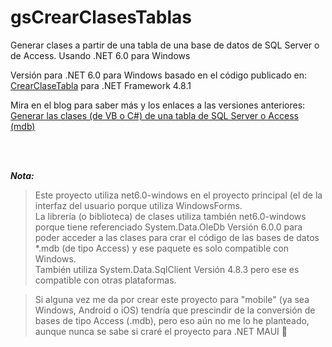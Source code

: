 # gsCrearClasesTablas
Generar clases a partir de una tabla de una base de datos de SQL Server o de Access. Usando .NET 6.0 para Windows

Versión para .NET 6.0 para Windows basado en el código publicado en: [CrearClaseTabla](https://github.com/elGuille-info/CrearClaseTabla) para .NET Framework 4.8.1

Mira en el blog para saber más y los enlaces a las versiones anteriores: [Generar las clases (de VB o C#) de una tabla de SQL Server o Access (mdb)](https://www.elguillemola.com/generar-las-clases-de-una-tabla-de-sql-server-o-access-mdb/)

<br>
<br>

_**Nota:**_

>Este proyecto utiliza net6.0-windows en el proyecto principal (el de la interfaz del usuario porque utiliza WindowsForms.<br>
>La librería (o biblioteca) de clases utiliza también net6.0-windows porque tiene referenciado System.Data.OleDb Versión 6.0.0 para poder acceder a las clases para crar el código de las bases de datos *.mdb (de tipo Access) y ese paquete es solo compatible con Windows.<br>
>También utiliza System.Data.SqlClient Versión 4.8.3 pero ese es compatible con otras plataformas.

>Si alguna vez me da por crear este proyecto para "mobile" (ya sea Windows, Android o iOS) tendría que prescindir de la conversión de bases de tipo Access (.mdb), pero eso aún no me lo he planteado, aunque nunca se sabe si craré el proyecto para .NET MAUI 🤔

